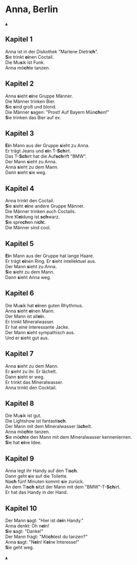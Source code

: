 # Anna, Berlin

[&#9652;](./../index.md)

## Kapitel 1
Anna ist in der Diskothek "Marlene Dietri**ch**".  
**S**ie trinkt **ei**nen Coctail.  
Die Mu**s**ik ist Funk.  
Anna mö**ch**te tanzen.  

## Kapitel 2
Anna **s**ieht **ei**ne Gruppe Männer.  
Die Männer trinken Bier.  
**S**ie **s**ind groß und blond.  
Die Männer **s**agen: "Prost! Auf Bayern Mün**ch**en!"  
**S**ie trinken das Bier auf ex.  

## Kapitel 3
**Ei**n Mann aus der Gruppe **s**ieht zu Anna.  
Er trägt Jeans und **ei**n T-**Sch**irt.  
Das T-**Sch**irt hat die Auf**sch**rift "BMW".  
Der Mann **s**ieht zu Anna.  
Anna **s**ieht zu dem Mann.  
Dann **s**ieht **s**ie weg.  

## Kapitel 4
Anna trinkt den Coctail.  
**S**ie **s**ieht **ei**ne andere Gruppe Männer.  
Die Männer trinken auch Coctails.  
Ihre Kl**ei**dung ist **sch**warz.  
**S**ie spre**ch**en ni**ch**t.  
Die Männer sind cool.  

## Kapitel 5
**Ei**n Mann aus der Gruppe hat lange Haare.  
Er trägt **ei**nen Ring. Er **s**ieht intellektuel aus.  
Der Mann **s**ieht zu Anna.  
**S**ie **s**ieht zu dem Mann.  
Dann **s**ieht Anna weg.  

## Kapitel 6
Die Mu**s**ik hat **ei**nen guten Rhythmus.  
Anna **s**ieht **ei**nen Mann.  
Der Mann ist all**ei**n.  
Er trinkt Mineralwasser.  
Er hat eine interessante Jacke.  
Der Mann **s**ieht sympathisch aus.  
Und er **s**ieht gut aus.  

## Kapitel 7
Anna **s**ieht zu dem Mann.  
Er **s**ieht zu ihr. Er lächelt.  
Dann **s**ieht er weg.  
Er trinkt das Mineralwasser.  
Anna trinkt den Cocktail.  

## Kapitel 8
Die Mu**s**ik ist gut.  
Die Lightshow ist fantasti**sch**.  
Der Mann mit dem Mineralwasser lä**ch**elt.  
Anna mö**ch**te tanzen.  
**S**ie mö**ch**te den Mann mit dem Mineralwasser kennenlernen.  
**S**ie hat **ei**ne Idee.  

## Kapitel 9
Anna legt ihr Handy auf den Ti**sch**.  
Dann geht **s**ie auf die Toilette.  
Na**ch** fünf Minuten kommt **s**ie zurück.  
An dem Ti**sch** **s**itzt der Mann mit dem "BMW"-T-**Sch**irt.  
Er hat das Handy in der Hand.  

## Kapitel 10
Der Mann **s**agt: "Hier ist d**ei**n Handy."  
Anna denkt: Oh n**ei**n!  
**S**ie **s**agt: "Danke!"  
Der Mann fragt: "Mö**ch**test du tanzen?"  
Anna **s**agt: "N**ei**n! K**ei**ne Interesse!"  
**S**ie geht weg.  

[&#9652;](./../index.md)